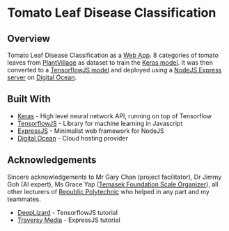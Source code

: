 # Tomato Leaf Disease Classification
## Overview
Tomato Leaf Disease Classification as a [Web App](http://206.189.38.229:5000/). 8 categories of tomato leaves from [PlantVillage](https://github.com/spMohanty/PlantVillage-Dataset) as dataset to train the [Keras model](https://github.com/reubenloo/tomato/tree/master/KerasModel). It was then converted to a [TensorflowJS model](https://github.com/reubenloo/tomato/tree/master/public/tfjs-models/PlantVillage) and deployed using a [NodeJS Express server](https://github.com/reubenloo/tomato/blob/master/server.js) on [Digital Ocean](https://www.digitalocean.com/).
 
## Built With
* [Keras](https://keras.io/) - High level neural network API, running on top of Tensorflow
* [TensorflowJS](https://www.tensorflow.org/js) - Library for machine learning in Javascript
* [ExpressJS](https://expressjs.com/) - Minimalist web framework for NodeJS
* [Digital Ocean](https://www.digitalocean.com/) - Cloud hosting provider

## Acknowledgements
Sincere acknowledgements to Mr Gary Chan (project facilitator), Dr Jimmy Goh (AI expert), Ms Grace Yap ([Temasek Foundation Scale Organizer](https://www.facebook.com/groups/TFSCALE/)), all other lecturers of [Republic Polytechnic](https://www.rp.edu.sg/soi) who helped in any part and my teammates.
* [DeepLizard](https://deeplizard.com/learn/video/HEQDRWMK6yY) - TensorflowJS tutorial
* [Traversy Media](https://www.youtube.com/watch?v=_GSOnHRYSS0) - ExpressJS tutorial

